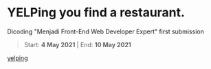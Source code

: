 # YELPing you find a restaurant.
Dicoding "Menjadi Front-End Web Developer Expert" first submission

>Start: __4 May 2021__ | End: __10 May 2021__

[yelping](https://mbishram.github.io/restaurant-apps/)
